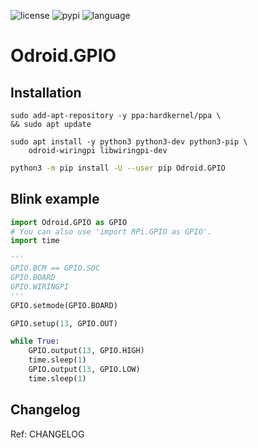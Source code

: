 ![license](https://img.shields.io/github/license/hhk7734/Odroid.GPIO)
![pypi](https://img.shields.io/pypi/v/Odroid.GPIO)
![language](https://img.shields.io/github/languages/top/hhk7734/Odroid.GPIO)

# Odroid.GPIO

## Installation

```shell
sudo add-apt-repository -y ppa:hardkernel/ppa \
&& sudo apt update
```

```shell
sudo apt install -y python3 python3-dev python3-pip \
    odroid-wiringpi libwiringpi-dev
```

```bash
python3 -m pip install -U --user pip Odroid.GPIO
```

## Blink example

```python
import Odroid.GPIO as GPIO
# You can also use 'import RPi.GPIO as GPIO'.
import time

'''
GPIO.BCM == GPIO.SOC
GPIO.BOARD
GPIO.WIRINGPI
'''
GPIO.setmode(GPIO.BOARD)

GPIO.setup(13, GPIO.OUT)

while True:
    GPIO.output(13, GPIO.HIGH)
    time.sleep(1)
    GPIO.output(13, GPIO.LOW)
    time.sleep(1)
```

## Changelog

Ref: CHANGELOG
